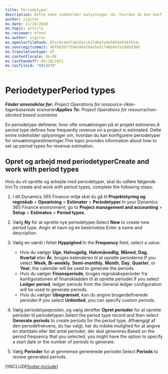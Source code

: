```yaml
---
title: Periodetyper
description: Dette emne indeholder oplysninger om, hvordan du kan konfigurere periodetyper for omsætningsestimeringer.
author: sigitac
ms.date: 11/16/2020
ms.topic: article
ms.reviewer: kfend
ms.author: sigitac
ms.openlocfilehash: 07cc9cde5fab10accb1fd6efede58926918f614c
ms.sourcegitcommit: 40f68387f594180af64a5e5c748b6efa188bd300
ms.translationtype: HT
ms.contentlocale: da-DK
ms.lasthandoff: 05/10/2021
ms.locfileid: "6013479"
---
```

# <a name="period-types"></a><span data-ttu-id="b93ea-103">Periodetyper</span><span class="sxs-lookup"><span data-stu-id="b93ea-103">Period types</span></span>

<span data-ttu-id="b93ea-104">_**Finder anvendelse for:** Project Operations for ressource-/ikke-lagerbaserede scenarier_</span><span class="sxs-lookup"><span data-stu-id="b93ea-104">_**Applies To:** Project Operations for resource/non-stocked based scenarios_</span></span>

<span data-ttu-id="b93ea-105">En periodetype definerer, hvor ofte omsætningen på et projekt estimeres.</span><span class="sxs-lookup"><span data-stu-id="b93ea-105">A period type defines how frequently revenue on a project is estimated.</span></span> <span data-ttu-id="b93ea-106">Dette emne indeholder oplysninger om, hvordan du kan konfigurere periodetyper for omsætningsestimeringer.</span><span class="sxs-lookup"><span data-stu-id="b93ea-106">This topic provides information about how to set up period types for revenue estimation.</span></span> 

## <a name="create-and-work-with-period-types"></a><span data-ttu-id="b93ea-107">Opret og arbejd med periodetyper</span><span class="sxs-lookup"><span data-stu-id="b93ea-107">Create and work with period types</span></span>
<span data-ttu-id="b93ea-108">Hvis du vil oprette og arbejde med periodetyper, skal du udføre følgende trin:</span><span class="sxs-lookup"><span data-stu-id="b93ea-108">To create and work with period types, complete the following steps:</span></span>

1. <span data-ttu-id="b93ea-109">I dit Dynamics 365 Finance-miljø skal du gå til **Projektstyring og regnskab** > **Opsætning** > **Estimater** > **Periodetyper**.</span><span class="sxs-lookup"><span data-stu-id="b93ea-109">In your Dynamics 365 Finance environment, go to **Project management and accounting** > **Setup** > **Estimates** > **Period types**.</span></span>
2. <span data-ttu-id="b93ea-110">Vælg **Ny** for at oprette nye periodetyper.</span><span class="sxs-lookup"><span data-stu-id="b93ea-110">Select **New** to create new period type.</span></span> <span data-ttu-id="b93ea-111">Angiv et navn og en beskrivelse.</span><span class="sxs-lookup"><span data-stu-id="b93ea-111">Enter a name and description.</span></span>
3. <span data-ttu-id="b93ea-112">Vælg en værdi i feltet **Hyppighed**:</span><span class="sxs-lookup"><span data-stu-id="b93ea-112">In the **Frequency** field, select a value:</span></span>

    - <span data-ttu-id="b93ea-113">Hvis du vælger **Uge**, **Halvugelig**, **Halvmånedlig**, **Måned**, **Dag**, **Kvartal** eller **År**, bruges kalenderen til at oprette perioderne.</span><span class="sxs-lookup"><span data-stu-id="b93ea-113">If you select **Week**, **Bi-weekly**, **Semi-monthly**, **Month**, **Day**, **Quarter**, or **Year**, the calendar will be used to generate the periods.</span></span> 
    - <span data-ttu-id="b93ea-114">Hvis du vælger **Finansperiode**, bruges regnskabsperioder fra konfigurationen af finanskladden til at oprette perioder.</span><span class="sxs-lookup"><span data-stu-id="b93ea-114">If you select **Ledger period**, ledger periods from the General ledger configuration will be used to generate periods.</span></span>
    - <span data-ttu-id="b93ea-115">Hvis du vælger **Ubegrænset**, kan du angive brugerdefinerede perioder.</span><span class="sxs-lookup"><span data-stu-id="b93ea-115">If you select **Unlimited**, you can specify custom periods.</span></span>
4. <span data-ttu-id="b93ea-116">Vælg periodetypeposten, og vælg derefter **Opret perioder** for at oprette perioder til periodetypen.</span><span class="sxs-lookup"><span data-stu-id="b93ea-116">Select the period type record and then select **Generate periods** to create periods for the period type.</span></span> <span data-ttu-id="b93ea-117">Afhængigt af den periodefrekvens, du har valgt, har du måske mulighed for at angive en startdato eller det antal perioder, der skal genereres.</span><span class="sxs-lookup"><span data-stu-id="b93ea-117">Based on the period frequency that you selected, you might have the option to specify a start date or the number of periods to generate.</span></span>
5. <span data-ttu-id="b93ea-118">Vælg **Perioder** for at gennemse genererede perioder.</span><span class="sxs-lookup"><span data-stu-id="b93ea-118">Select **Periods** to review generated periods.</span></span>



[!INCLUDE[footer-include](../includes/footer-banner.md)]